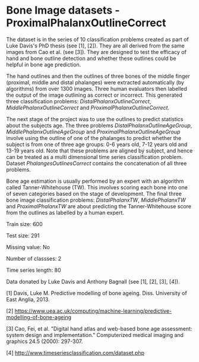 # Bone Image datasets - ProximalPhalanxOutlineCorrect

The dataset is in the series of 10 classification problems created as part of Luke Davis's PhD thesis (see [1], [2]). They are all derived from the same images from Cao et al. (see [3]). They are designed to test the efficacy of hand and bone outline detection and whether these outlines could be helpful in bone age prediction. 

The hand outlines and then the outlines of three bones of the middle finger (proximal, middle and distal phalanges) were extracted automatically (by algorithms) from over 1300 images. Three human evaluators then labelled the output of the image outlining as correct or incorrect. This generated three classification problems: *DistalPhalanxOutlineCorrect*, *MiddlePhalanxOutlineCorrect* and *ProximalPhalanxOutlineCorrect*. 

The next stage of the project was to use the outlines to predict statistics about the subjects age. The three problems *DistalPhalanxOutlineAgeGroup*, *MiddlePhalanxOutlineAgeGroup* and *ProximalPhalanxOutlineAgeGroup* involve using the outline of one of the phalanges to predict whether the subject is from one of three age groups: 0-6 years old, 7-12 years old and 13-19 years old. Note that these problems are aligned by subject, and hence can be treated as a multi dimensional time series classification problem. Dataset *PhalangesOutlinesCorrect* contains the concatenation of all three problems. 

Bone age estimation is usually performed by an expert with an algorithm called Tanner-Whitehouse (TW). This involves scoring each bone into one of seven categories based on the stage of development. The final three bone image classification problems: *DistalPhalanxTW*, *MiddlePhalanxTW* and *ProximalPhalanxTW* are about predicting the Tanner-Whitehouse score from the outlines as labelled by a human expert.

Train size: 600

Test size: 291

Missing value: No

Number of classses: 2

Time series length: 80

Data donated by Luke Davis and Anthony Bagnall (see [1], [2], [3], [4]).

[1] Davis, Luke M. Predictive modelling of bone ageing. Diss. University of East Anglia, 2013.

[2] https://www.uea.ac.uk/computing/machine-learning/predictive-modelling-of-bone-ageing

[3] Cao, Fei, et al. "Digital hand atlas and web-based bone age assessment: system design and implementation." Computerized medical imaging and graphics 24.5 (2000): 297-307.

[4] http://www.timeseriesclassification.com/dataset.php